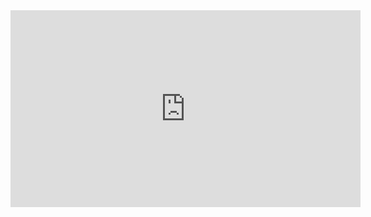 <iframe width="560" height="315" src="https://www.youtube.com/embed/dqU4fKpw6nE?controls=0" title="YouTube video player" frameborder="0" allow="accelerometer; autoplay; clipboard-write; encrypted-media; gyroscope; picture-in-picture" allowfullscreen></iframe>
